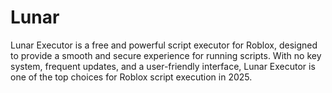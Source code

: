 # Lunar
Lunar Executor is a free and powerful script executor for Roblox, designed to provide a smooth and secure experience for running scripts. With no key system, frequent updates, and a user-friendly interface, Lunar Executor is one of the top choices for Roblox script execution in 2025.
